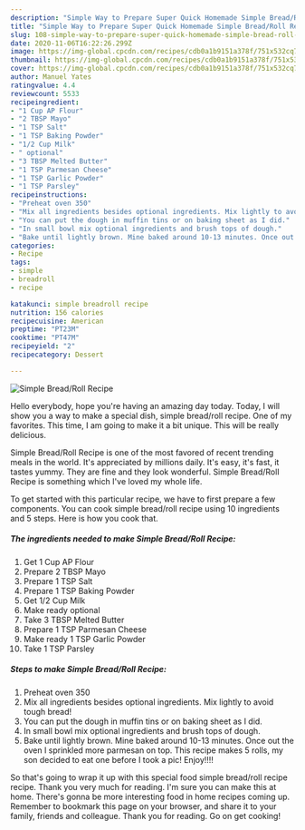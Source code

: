 ```yaml
---
description: "Simple Way to Prepare Super Quick Homemade Simple Bread/Roll Recipe"
title: "Simple Way to Prepare Super Quick Homemade Simple Bread/Roll Recipe"
slug: 108-simple-way-to-prepare-super-quick-homemade-simple-bread-roll-recipe
date: 2020-11-06T16:22:26.299Z
image: https://img-global.cpcdn.com/recipes/cdb0a1b9151a378f/751x532cq70/simple-breadroll-recipe-recipe-main-photo.jpg
thumbnail: https://img-global.cpcdn.com/recipes/cdb0a1b9151a378f/751x532cq70/simple-breadroll-recipe-recipe-main-photo.jpg
cover: https://img-global.cpcdn.com/recipes/cdb0a1b9151a378f/751x532cq70/simple-breadroll-recipe-recipe-main-photo.jpg
author: Manuel Yates
ratingvalue: 4.4
reviewcount: 5533
recipeingredient:
- "1 Cup AP Flour"
- "2 TBSP Mayo"
- "1 TSP Salt"
- "1 TSP Baking Powder"
- "1/2 Cup Milk"
- " optional"
- "3 TBSP Melted Butter"
- "1 TSP Parmesan Cheese"
- "1 TSP Garlic Powder"
- "1 TSP Parsley"
recipeinstructions:
- "Preheat oven 350"
- "Mix all ingredients besides optional ingredients. Mix lightly to avoid tough bread!"
- "You can put the dough in muffin tins or on baking sheet as I did."
- "In small bowl mix optional ingredients and brush tops of dough."
- "Bake until lightly brown. Mine baked around 10-13 minutes. Once out the oven I sprinkled more parmesan on top. This recipe makes 5 rolls, my son decided to eat one before I took a pic! Enjoy!!!!"
categories:
- Recipe
tags:
- simple
- breadroll
- recipe

katakunci: simple breadroll recipe 
nutrition: 156 calories
recipecuisine: American
preptime: "PT23M"
cooktime: "PT47M"
recipeyield: "2"
recipecategory: Dessert

---
```



![Simple Bread/Roll Recipe](https://img-global.cpcdn.com/recipes/cdb0a1b9151a378f/751x532cq70/simple-breadroll-recipe-recipe-main-photo.jpg)

Hello everybody, hope you're having an amazing day today. Today, I will show you a way to make a special dish, simple bread/roll recipe. One of my favorites. This time, I am going to make it a bit unique. This will be really delicious.

Simple Bread/Roll Recipe is one of the most favored of recent trending meals in the world. It's appreciated by millions daily. It's easy, it's fast, it tastes yummy. They are fine and they look wonderful. Simple Bread/Roll Recipe is something which I've loved my whole life.




To get started with this particular recipe, we have to first prepare a few components. You can cook simple bread/roll recipe using 10 ingredients and 5 steps. Here is how you cook that.

<!--inarticleads1-->

##### The ingredients needed to make Simple Bread/Roll Recipe:

1. Get 1 Cup AP Flour
1. Prepare 2 TBSP Mayo
1. Prepare 1 TSP Salt
1. Prepare 1 TSP Baking Powder
1. Get 1/2 Cup Milk
1. Make ready  optional
1. Take 3 TBSP Melted Butter
1. Prepare 1 TSP Parmesan Cheese
1. Make ready 1 TSP Garlic Powder
1. Take 1 TSP Parsley




<!--inarticleads2-->

##### Steps to make Simple Bread/Roll Recipe:

1. Preheat oven 350
1. Mix all ingredients besides optional ingredients. Mix lightly to avoid tough bread!
1. You can put the dough in muffin tins or on baking sheet as I did.
1. In small bowl mix optional ingredients and brush tops of dough.
1. Bake until lightly brown. Mine baked around 10-13 minutes. Once out the oven I sprinkled more parmesan on top. This recipe makes 5 rolls, my son decided to eat one before I took a pic! Enjoy!!!!




So that's going to wrap it up with this special food simple bread/roll recipe recipe. Thank you very much for reading. I'm sure you can make this at home. There's gonna be more interesting food in home recipes coming up. Remember to bookmark this page on your browser, and share it to your family, friends and colleague. Thank you for reading. Go on get cooking!
